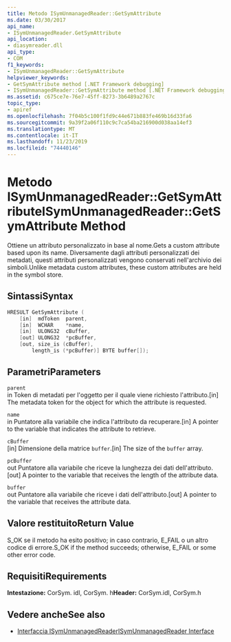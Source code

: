 ```yaml
---
title: Metodo ISymUnmanagedReader::GetSymAttribute
ms.date: 03/30/2017
api_name:
- ISymUnmanagedReader.GetSymAttribute
api_location:
- diasymreader.dll
api_type:
- COM
f1_keywords:
- ISymUnmanagedReader::GetSymAttribute
helpviewer_keywords:
- GetSymAttribute method [.NET Framework debugging]
- ISymUnmanagedReader::GetSymAttribute method [.NET Framework debugging]
ms.assetid: c675ce7e-76e7-45ff-8273-3b6489a2767c
topic_type:
- apiref
ms.openlocfilehash: 7f04b5c100f1fd9c44e671b883fe469b16d33fa6
ms.sourcegitcommit: 9a39f2a06f110c9c7ca54ba216900d038aa14ef3
ms.translationtype: MT
ms.contentlocale: it-IT
ms.lasthandoff: 11/23/2019
ms.locfileid: "74440146"
---
```

# <a name="isymunmanagedreadergetsymattribute-method"></a><span data-ttu-id="42a0e-102">Metodo ISymUnmanagedReader::GetSymAttribute</span><span class="sxs-lookup"><span data-stu-id="42a0e-102">ISymUnmanagedReader::GetSymAttribute Method</span></span>
<span data-ttu-id="42a0e-103">Ottiene un attributo personalizzato in base al nome.</span><span class="sxs-lookup"><span data-stu-id="42a0e-103">Gets a custom attribute based upon its name.</span></span> <span data-ttu-id="42a0e-104">Diversamente dagli attributi personalizzati dei metadati, questi attributi personalizzati vengono conservati nell'archivio dei simboli.</span><span class="sxs-lookup"><span data-stu-id="42a0e-104">Unlike metadata custom attributes, these custom attributes are held in the symbol store.</span></span>  
  
## <a name="syntax"></a><span data-ttu-id="42a0e-105">Sintassi</span><span class="sxs-lookup"><span data-stu-id="42a0e-105">Syntax</span></span>  
  
```cpp  
HRESULT GetSymAttribute (  
    [in]  mdToken  parent,  
    [in]  WCHAR    *name,  
    [in]  ULONG32  cBuffer,  
    [out] ULONG32  *pcBuffer,  
    [out, size_is (cBuffer),  
        length_is (*pcBuffer)] BYTE buffer[]);  
```  
  
## <a name="parameters"></a><span data-ttu-id="42a0e-106">Parametri</span><span class="sxs-lookup"><span data-stu-id="42a0e-106">Parameters</span></span>  
 `parent`  
 <span data-ttu-id="42a0e-107">in Token di metadati per l'oggetto per il quale viene richiesto l'attributo.</span><span class="sxs-lookup"><span data-stu-id="42a0e-107">[in] The metadata token for the object for which the attribute is requested.</span></span>  
  
 `name`  
 <span data-ttu-id="42a0e-108">in Puntatore alla variabile che indica l'attributo da recuperare.</span><span class="sxs-lookup"><span data-stu-id="42a0e-108">[in] A pointer to the variable that indicates the attribute to retrieve.</span></span>  
  
 `cBuffer`  
 <span data-ttu-id="42a0e-109">[in] Dimensione della matrice `buffer`.</span><span class="sxs-lookup"><span data-stu-id="42a0e-109">[in] The size of the `buffer` array.</span></span>  
  
 `pcBuffer`  
 <span data-ttu-id="42a0e-110">out Puntatore alla variabile che riceve la lunghezza dei dati dell'attributo.</span><span class="sxs-lookup"><span data-stu-id="42a0e-110">[out] A pointer to the variable that receives the length of the attribute data.</span></span>  
  
 `buffer`  
 <span data-ttu-id="42a0e-111">out Puntatore alla variabile che riceve i dati dell'attributo.</span><span class="sxs-lookup"><span data-stu-id="42a0e-111">[out] A pointer to the variable that receives the attribute data.</span></span>  
  
## <a name="return-value"></a><span data-ttu-id="42a0e-112">Valore restituito</span><span class="sxs-lookup"><span data-stu-id="42a0e-112">Return Value</span></span>  
 <span data-ttu-id="42a0e-113">S_OK se il metodo ha esito positivo; in caso contrario, E_FAIL o un altro codice di errore.</span><span class="sxs-lookup"><span data-stu-id="42a0e-113">S_OK if the method succeeds; otherwise, E_FAIL or some other error code.</span></span>  
  
## <a name="requirements"></a><span data-ttu-id="42a0e-114">Requisiti</span><span class="sxs-lookup"><span data-stu-id="42a0e-114">Requirements</span></span>  
 <span data-ttu-id="42a0e-115">**Intestazione:** CorSym. idl, CorSym. h</span><span class="sxs-lookup"><span data-stu-id="42a0e-115">**Header:** CorSym.idl, CorSym.h</span></span>  
  
## <a name="see-also"></a><span data-ttu-id="42a0e-116">Vedere anche</span><span class="sxs-lookup"><span data-stu-id="42a0e-116">See also</span></span>

- [<span data-ttu-id="42a0e-117">Interfaccia ISymUnmanagedReader</span><span class="sxs-lookup"><span data-stu-id="42a0e-117">ISymUnmanagedReader Interface</span></span>](../../../../docs/framework/unmanaged-api/diagnostics/isymunmanagedreader-interface.md)
